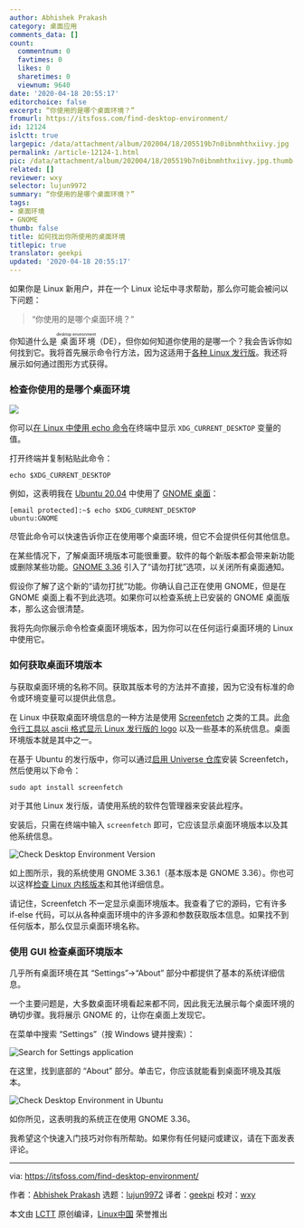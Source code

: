 ```yaml
---
author: Abhishek Prakash
category: 桌面应用
comments_data: []
count:
  commentnum: 0
  favtimes: 0
  likes: 0
  sharetimes: 0
  viewnum: 9640
date: '2020-04-18 20:55:17'
editorchoice: false
excerpt: “你使用的是哪个桌面环境？”
fromurl: https://itsfoss.com/find-desktop-environment/
id: 12124
islctt: true
largepic: /data/attachment/album/202004/18/205519b7n0ibnmhthxiivy.jpg
permalink: /article-12124-1.html
pic: /data/attachment/album/202004/18/205519b7n0ibnmhthxiivy.jpg.thumb.jpg
related: []
reviewer: wxy
selector: lujun9972
summary: “你使用的是哪个桌面环境？”
tags:
- 桌面环境
- GNOME
thumb: false
title: 如何找出你所使用的桌面环境
titlepic: true
translator: geekpi
updated: '2020-04-18 20:55:17'
---
```


如果你是 Linux 新用户，并在一个 Linux 论坛中寻求帮助，那么你可能会被问以下问题：



> 
> “你使用的是哪个桌面环境？”
> 
> 
> 


你知道什么是<ruby> 桌面环境 <rt>  desktop environment </rt></ruby>（DE），但你如何知道你使用的是哪一个？我会告诉你如何找到它。我将首先展示命令行方法，因为这适用于[各种 Linux 发行版](https://itsfoss.com/what-is-linux/)。我还将展示如何通过图形方式获得。


### 检查你使用的是哪个桌面环境


![](/data/attachment/album/202004/18/205519b7n0ibnmhthxiivy.jpg)


你可以[在 Linux 中使用 echo 命令](https://linuxhandbook.com/echo-command/)在终端中显示 `XDG_CURRENT_DESKTOP` 变量的值。


打开终端并复制粘贴此命令：



```
echo $XDG_CURRENT_DESKTOP
```

例如，这表明我在 [Ubuntu 20.04](https://itsfoss.com/ubuntu-20-04-release-features/) 中使用了 [GNOME 桌面](https://www.gnome.org/)：



```
[email protected]:~$ echo $XDG_CURRENT_DESKTOP
ubuntu:GNOME
```

尽管此命令可以快速告诉你正在使用哪个桌面环境，但它不会提供任何其他信息。


在某些情况下，了解桌面环境版本可能很重要。软件的每个新版本都会带来新功能或删除某些功能。[GNOME 3.36](https://itsfoss.com/gnome-3-36-release/) 引入了“请勿打扰”选项，以关闭所有桌面通知。


假设你了解了这个新的“请勿打扰”功能。你确认自己正在使用 GNOME，但是在 GNOME 桌面上看不到此选项。如果你可以检查系统上已安装的 GNOME 桌面版本，那么这会很清楚。


我将先向你展示命令检查桌面环境版本，因为你可以在任何运行桌面环境的 Linux 中使用它。


### 如何获取桌面环境版本


与获取桌面环境的名称不同。获取其版本号的方法并不直接，因为它没有标准的命令或环境变量可以提供此信息。


在 Linux 中获取桌面环境信息的一种方法是使用 [Screenfetch](https://github.com/KittyKatt/screenFetch) 之类的工具。此[命令行工具以 ascii 格式显示 Linux 发行版的 logo](https://itsfoss.com/display-linux-logo-in-ascii/) 以及一些基本的系统信息。桌面环境版本就是其中之一。


在基于 Ubuntu 的发行版中，你可以通过[启用 Universe 仓库](https://itsfoss.com/ubuntu-repositories/)安装 Screenfetch，然后使用以下命令：



```
sudo apt install screenfetch
```

对于其他 Linux 发行版，请使用系统的软件包管理器来安装此程序。


安装后，只需在终端中输入 `screenfetch` 即可，它应该显示桌面环境版本以及其他系统信息。


![Check Desktop Environment Version](/data/attachment/album/202004/18/205520cg5yfua5ifgfgzfg.jpg)


如上图所示，我的系统使用 GNOME 3.36.1（基本版本是 GNOME 3.36）。你也可以这样[检查 Linux 内核版本](https://itsfoss.com/find-which-kernel-version-is-running-in-ubuntu/)和其他详细信息。


请记住，Screenfetch 不一定显示桌面环境版本。我查看了它的源码，它有许多 if-else 代码，可以从各种桌面环境中的许多源和参数获取版本信息。如果找不到任何版本，那么仅显示桌面环境名称。


### 使用 GUI 检查桌面环境版本


几乎所有桌面环境在其 “Settings”->“About” 部分中都提供了基本的系统详细信息。


一个主要问题是，大多数桌面环境看起来都不同，因此我无法展示每个桌面环境的确切步骤。我将展示 GNOME 的，让你在桌面上发现它。


在菜单中搜索 “Settings”（按 Windows 键并搜索）：


![Search for Settings application](/data/attachment/album/202004/18/205521twtrw2rf8y2x64hg.jpg)


在这里，找到底部的 “About” 部分。单击它，你应该就能看到桌面环境及其版本。


![Check Desktop Environment in Ubuntu](/data/attachment/album/202004/18/205524guhx8aobcn887m8o.jpg)


如你所见，这表明我的系统正在使用 GNOME 3.36。


我希望这个快速入门技巧对你有所帮助。如果你有任何疑问或建议，请在下面发表评论。




---


via: <https://itsfoss.com/find-desktop-environment/>


作者：[Abhishek Prakash](https://itsfoss.com/author/abhishek/) 选题：[lujun9972](https://github.com/lujun9972) 译者：[geekpi](https://github.com/geekpi) 校对：[wxy](https://github.com/wxy)


本文由 [LCTT](https://github.com/LCTT/TranslateProject) 原创编译，[Linux中国](https://linux.cn/) 荣誉推出